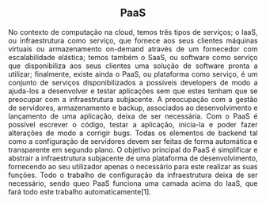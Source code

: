 <h2 align="center"> PaaS </h2>
 
<div align="justify">
<p>No contexto de computação na cloud, temos três tipos de serviços; o IaaS, ou infraestrutura como serviço, que fornece aos seus clientes máquinas virtuais ou armazenamento on-demand através de um fornecedor com escalabilidade elástica; temos também o SaaS, ou software como serviço que disponibiliza aos seus clientes uma solução de software pronta a utilizar; finalmente, existe ainda o PaaS, ou plataforma como serviço, é um conjunto de serviços disponibilizados a possíveis developers de modo a  ajuda-los a desenvolver e testar aplicações sem que estes tenham que se preocupar com a infraestrutura subjacente. A preocupação com a gestão de servidores, armazenamento e backup, associados ao desenvolvimento e lançamento de uma aplicação, deixa de ser necessária. Com o PaaS é possível escrever o código, testar a aplicação, inicia-la e poder fazer alterações de modo a corrigir bugs. Todas os elementos de backend tal como a configuração de servidores devem ser feitas de forma automática e transparente em segundo plano. O objetivo principal do PaaS é simplificar e abstrair a infraestrutura subjacente de uma plataforma de desenvolvimento, fornecendo ao seu utilizador apenas o necessário para este realizar as suas funções. Todo o trabalho de configuração da infraestrutura deixa de ser necessário, sendo queo PaaS funciona uma camada acima do IaaS, que fará todo este trabalho automaticamente[1].</p> 
</div>
